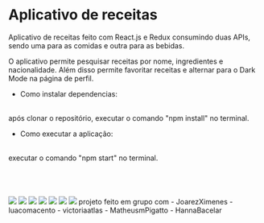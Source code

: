 <h1>Aplicativo de receitas</h1>
Aplicativo de receitas feito com React.js e Redux consumindo duas APIs, sendo uma para as comidas e outra para as bebidas.

O aplicativo permite pesquisar receitas por nome, ingredientes e nacionalidade. Além disso permite favoritar receitas e alternar para o Dark Mode na página de perfil.

- Como instalar dependencias:
<br>
    após clonar o repositório, executar o comando "npm install" no terminal.

- Como executar a aplicação:
<br>
    executar o comando "npm start" no terminal. 
    <br>
    <br>
    <br>
    <br>
    <br>
    
 <img src='./WhatsApp Image 2022-06-03 at 12.35.18 (1).jpeg'>
 <img src='./WhatsApp Image 2022-06-03 at 12.35.18.jpeg'>
 <img src='./WhatsApp Image 2022-06-03 at 12.35.19 (1).jpeg'>
 <img src='./WhatsApp Image 2022-06-03 at 12.35.19 (2).jpeg'>
 <img src='./WhatsApp Image 2022-06-03 at 12.35.19 (3).jpeg'>
 <img src='./WhatsApp Image 2022-06-03 at 12.35.19 (4).jpeg'>
 <img src='./WhatsApp Image 2022-06-03 at 12.35.19.jpeg'>
projeto feito em grupo com
    - JoarezXimenes
    - luacomacento
    - victoriaatlas
    - MatheusmPigatto
    - HannaBacelar 
    
    
